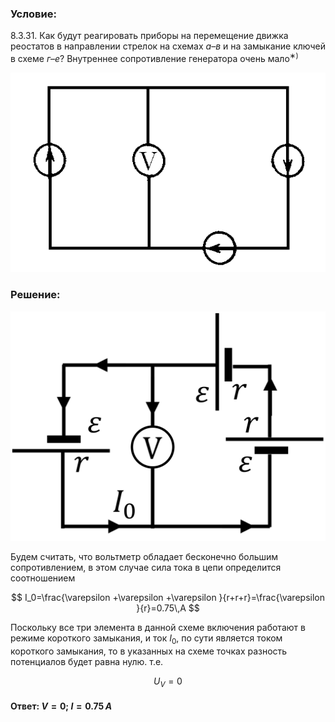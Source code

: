 ###  Условие:

$8.3.31.$ Как будут реагировать приборы на перемещение движка реостатов в направлении стрелок на схемах $а–в$ и на замыкание ключей в схеме $г–е$? Внутреннее сопротивление генератора очень мало$^{∗)}$

![К задаче $8.3.31$|535x339, 40%](../../img/8.3.31/8.3.31.png)

###  Решение:

![|624x455, 40%](../../img/8.3.31/Picture1.svg)

Будем считать, что вольтметр обладает бесконечно большим сопротивлением, в этом случае сила тока в цепи определится соотношением

$$
I_0=\frac{\varepsilon +\varepsilon +\varepsilon }{r+r+r}=\frac{\varepsilon }{r}=0.75\,А
$$

Поскольку все три элемента в данной схеме включения работают в режиме короткого замыкания, и ток $I_0$, по сути является током короткого замыкания, то в указанных на схеме точках разность потенциалов будет равна нулю. т.е.

$$
U_V=0
$$

####  Ответ: $V = 0;$ $I = 0.75 \,А$